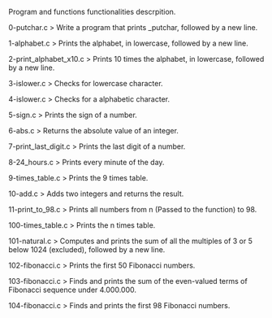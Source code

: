 Program and functions functionalities descrpition.

0-putchar.c > Write a program that prints _putchar, followed by a new line.

1-alphabet.c > Prints the alphabet, in lowercase, followed by a new line.

2-print_alphabet_x10.c > Prints 10 times the alphabet, in lowercase, followed by a new line.

3-islower.c > Checks for lowercase character.

4-islower.c > Checks for a alphabetic character.

5-sign.c > Prints the sign of a number.

6-abs.c > Returns the absolute value of an integer.

7-print_last_digit.c > Prints the last digit of a number.

8-24_hours.c > Prints every minute of the day.

9-times_table.c > Prints the 9 times table.

10-add.c > Adds two integers and returns the result.

11-print_to_98.c > Prints all numbers from n (Passed to the function) to 98.

100-times_table.c > Prints the n times table.

101-natural.c > Computes and prints the sum of all the multiples of 3 or 5 below 1024 (excluded), followed by a new line.

102-fibonacci.c > Prints the first 50 Fibonacci numbers.

103-fibonacci.c > Finds and prints the sum of the even-valued terms of Fibonacci sequence under 4.000.000.

104-fibonacci.c > Finds and prints the first 98 Fibonacci numbers.

